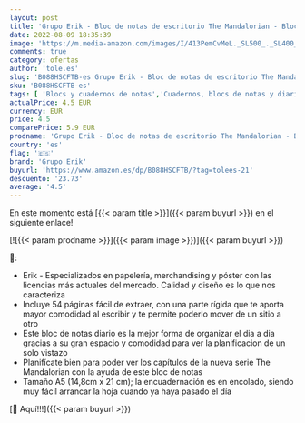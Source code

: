 ```yaml
---
layout: post
title: 'Grupo Erik - Bloc de notas de escritorio The Mandalorian - Bloc notas A5 - Material escolar y papeleria Star Wars - Papeleria oficina - Producto con licencia oficial'
date: 2022-08-09 18:35:39
image: 'https://m.media-amazon.com/images/I/413PemCvMeL._SL500_._SL400_.jpg'
comments: true
category: ofertas
author: 'tole.es'
slug: 'B088HSCFTB-es Grupo Erik - Bloc de notas de escritorio The Mandalorian -...'
sku: 'B088HSCFTB-es'
tags: [ 'Blocs y cuadernos de notas','Cuadernos, blocs de notas y diarios','Oficina y papelería','Productos de papel para oficina','escolar','grupo erik','material','🇪🇸', ]
actualPrice: 4.5 EUR
currency: EUR
price: 4.5
comparePrice: 5.9 EUR
prodname: 'Grupo Erik - Bloc de notas de escritorio The Mandalorian - Bloc notas A5 - Material escolar y papeleria Star Wars - Papeleria oficina - Producto con licencia oficial'
country: 'es'
flag: '🇪🇸'
brand: 'Grupo Erik'
buyurl: 'https://www.amazon.es/dp/B088HSCFTB/?tag=tolees-21'
descuento: '23.73'
average: '4.5'
---
```


En este momento está [{{< param title >}}]({{< param buyurl >}}) en el siguiente enlace!

[![{{< param prodname >}}]({{< param image >}})]({{< param buyurl >}})

🔎:

- Erik - Especializados en papelería, merchandising y póster con las licencias más actuales del mercado. Calidad y diseño es lo que nos caracteriza
- Incluye 54 páginas fácil de extraer, con una parte rígida que te aporta mayor comodidad al escribir y te permite poderlo mover de un sitio a otro
- Este bloc de notas diario es la mejor forma de organizar el dia a dia gracias a su gran espacio y comodidad para ver la planificacion de un solo vistazo
- Planifícate bien para poder ver los capítulos de la nueva serie The Mandalorian con la ayuda de este bloc de notas
- Tamaño A5 (14,8cm x 21 cm); la encuadernación es en encolado, siendo muy fácil arrancar la hoja cuando ya haya pasado el día

[🛒 Aquí!!!]({{< param buyurl >}})
